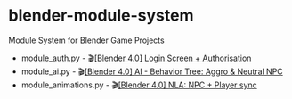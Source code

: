 # blender-module-system
Module System for Blender Game Projects

- module_auth.py - :clapper:[[Blender 4.0] Login Screen + Authorisation](https://www.youtube.com/watch?v=lT3lVh1dh2s)
- module_ai.py - :clapper:[[Blender 4.0] AI - Behavior Tree: Aggro & Neutral NPC](https://youtu.be/FMTahyABg14)
- module_animations.py - :clapper:[[Blender 4.0] NLA: NPC + Player sync](https://youtube.com/shorts/ggYCqRa3l4o?feature=share)
